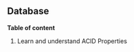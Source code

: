 
## Database 
<b>Table of content</b>
<ol> 
    <li>
    Learn and understand ACID Properties
    </li>
</ol>
